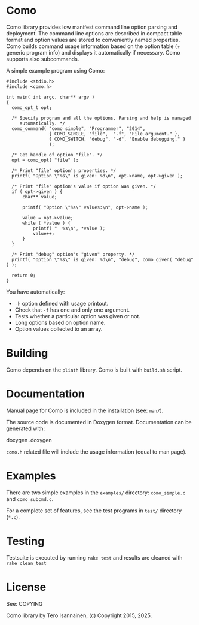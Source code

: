 # Como

Como library provides low manifest command line option parsing and
deployment. The command line options are described in compact table
format and option values are stored to conveniently named
properties. Como builds command usage information based on the option
table (+ generic program info) and displays it automatically if
necessary. Como supports also subcommands.


A simple example program using Como:

    #include <stdio.h>
    #include <como.h>

    int main( int argc, char** argv )
    {
      como_opt_t opt;

      /* Specify program and all the options. Parsing and help is managed
         automatically. */
      como_command( "como_simple", "Programmer", "2014",
                    { COMO_SINGLE, "file",  "-f", "File argument." },
                    { COMO_SWITCH, "debug", "-d", "Enable debugging." }
                    );

      /* Get handle of option "file". */
      opt = como_opt( "file" );

      /* Print "file" option's properties. */
      printf( "Option \"%s\" is given: %d\n", opt->name, opt->given );

      /* Print "file" option's value if option was given. */
      if ( opt->given ) {
          char** value;

          printf( "Option \"%s\" values:\n", opt->name );

          value = opt->value;
          while ( *value ) {
              printf( "  %s\n", *value );
              value++;
          }
      }

      /* Print "debug" option's "given" property. */
      printf( "Option \"%s\" is given: %d\n", "debug", como_given( "debug" ) );

      return 0;
    }


You have automatically:
  - `-h` option defined with usage printout.
  - Check that `-f` has one and only one argument.
  - Tests whether a particular option was given or not.
  - Long options based on option name.
  - Option values collected to an array.



# Building

Como depends on the `plinth` library. Como is built with `build.sh`
script.


# Documentation

Manual page for Como is included in the installation (see: `man/`).

The source code is documented in Doxygen format. Documentation can be
generated with:

  doxygen .doxygen

`como.h` related file will include the usage information (equal to man
page).


# Examples

There are two simple examples in the `examples/` directory:
`como_simple.c` and `como_subcmd.c`.

For a complete set of features, see the test programs in `test/`
directory (`*.c`).


# Testing

Testsuite is executed by running `rake test` and results are cleaned
with `rake clean_test`


# License

See: COPYING



Como library by Tero Isannainen, (c) Copyright 2015, 2025.
